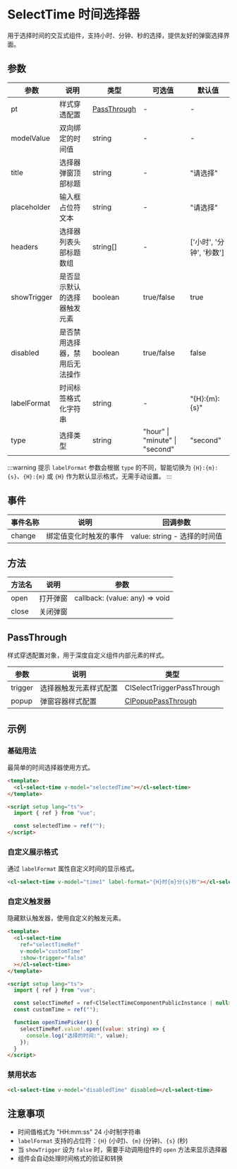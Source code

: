 # SelectTime 时间选择器

用于选择时间的交互式组件，支持小时、分钟、秒的选择，提供友好的弹窗选择界面。

## 参数

| 参数        | 说明                           | 类型                        | 可选值                         | 默认值                   |
| ----------- | ------------------------------ | --------------------------- | ------------------------------ | ------------------------ |
| pt          | 样式穿透配置                   | [PassThrough](#passthrough) | -                              | -                        |
| modelValue  | 双向绑定的时间值               | string                      | -                              | -                        |
| title       | 选择器弹窗顶部标题             | string                      | -                              | "请选择"                 |
| placeholder | 输入框占位符文本               | string                      | -                              | "请选择"                 |
| headers     | 选择器列表头部标题数组         | string[]                    | -                              | ['小时', '分钟', '秒数'] |
| showTrigger | 是否显示默认的选择器触发元素   | boolean                     | true/false                     | true                     |
| disabled    | 是否禁用选择器，禁用后无法操作 | boolean                     | true/false                     | false                    |
| labelFormat | 时间标签格式化字符串           | string                      | -                              | "{H}:{m}:{s}"            |
| type        | 选择类型                       | string                      | "hour" \| "minute" \| "second" | "second"                 |

:::warning 提示
`labelFormat` 参数会根据 `type` 的不同，智能切换为 `{H}:{m}:{s}`、`{H}:{m}` 或 `{H}` 作为默认显示格式，无需手动设置。
:::

## 事件

| 事件名称 | 说明                   | 回调参数                     |
| -------- | ---------------------- | ---------------------------- |
| change   | 绑定值变化时触发的事件 | value: string - 选择的时间值 |

## 方法

| 方法名 | 说明     | 参数                           |
| ------ | -------- | ------------------------------ |
| open   | 打开弹窗 | callback: (value: any) => void |
| close  | 关闭弹窗 |                                |

## PassThrough

样式穿透配置对象，用于深度自定义组件内部元素的样式。

| 参数    | 说明                   | 类型                                                                |
| ------- | ---------------------- | ------------------------------------------------------------------- |
| trigger | 选择器触发元素样式配置 | ClSelectTriggerPassThrough                                          |
| popup   | 弹窗容器样式配置       | [ClPopupPassThrough](/src/components/feedback/popup.md#passthrough) |

## 示例

### 基础用法

最简单的时间选择器使用方式。

```html
<template>
  <cl-select-time v-model="selectedTime"></cl-select-time>
</template>

<script setup lang="ts">
  import { ref } from "vue";

  const selectedTime = ref("");
</script>
```

### 自定义展示格式

通过 `labelFormat` 属性自定义时间的显示格式。

```html
<cl-select-time v-model="time1" label-format="{H}时{m}分{s}秒"></cl-select-time>
```

### 自定义触发器

隐藏默认触发器，使用自定义的触发元素。

```html
<template>
  <cl-select-time
    ref="selectTimeRef"
    v-model="customTime"
    :show-trigger="false"
  ></cl-select-time>
</template>

<script setup lang="ts">
  import { ref } from "vue";

  const selectTimeRef = ref<ClSelectTimeComponentPublicInstance | null>(null);
  const customTime = ref("");

  function openTimePicker() {
    selectTimeRef.value!.open((value: string) => {
      console.log("选择的时间:", value);
    });
  }
</script>
```

### 禁用状态

```html
<cl-select-time v-model="disabledTime" disabled></cl-select-time>
```

## 注意事项

- 时间值格式为 "HH:mm:ss" 24 小时制字符串
- `labelFormat` 支持的占位符：`{H}` (小时)、`{m}` (分钟)、`{s}` (秒)
- 当 `showTrigger` 设为 `false` 时，需要手动调用组件的 `open` 方法来显示选择器
- 组件会自动处理时间格式的验证和转换
